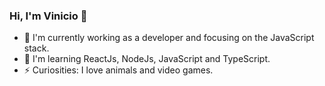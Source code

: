 ### Hi, I'm Vinicio 👋

- 🔭 I'm currently working as a developer and focusing on the JavaScript stack.
- 🌱 I'm learning ReactJs, NodeJs, JavaScript and TypeScript.
- ⚡ Curiosities: I love animals and video games.
